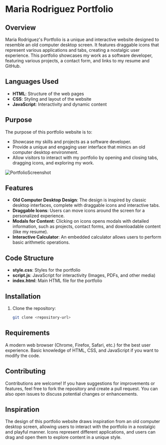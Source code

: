 # Maria Rodriguez Portfolio

## Overview
Maria Rodriguez's Portfolio is a unique and interactive website designed to resemble an old computer desktop screen. It features draggable icons that represent various applications and tabs, creating a nostalgic user experience. This portfolio showcases my work as a software developer, featuring various projects, a contact form, and links to my resume and GitHub.

## Languages Used
- **HTML**: Structure of the web pages
- **CSS**: Styling and layout of the website
- **JavaScript**: Interactivity and dynamic content

## Purpose
The purpose of this portfolio website is to:
- Showcase my skills and projects as a software developer.
- Provide a unique and engaging user interface that mimics an old computer desktop environment.
- Allow visitors to interact with my portfolio by opening and closing tabs, dragging icons, and exploring my work.

![PortfolioScreenshot](https://github.com/user-attachments/assets/a9177fbf-3f91-48cb-b5c0-ffd5c8016d34)

## Features
- **Old Computer Desktop Design**: The design is inspired by classic desktop interfaces, complete with draggable icons and interactive tabs.
- **Draggable Icons**: Users can move icons around the screen for a personalized experience.
- **Modals for Content**: Clicking on icons opens modals with detailed information, such as projects, contact forms, and downloadable content (like my resume).
- **Interactive Calculator**: An embedded calculator allows users to perform basic arithmetic operations.

## Code Structure
- **style.css**: Styles for the portfolio 
- **script.js**: JavaScript for interactivity (Images, PDFs, and other media)
- **index.html**: Main HTML file for the portfolio

## Installation
1. Clone the repository:
   ```bash
   git clone <repository-url>

## Requirements
A modern web browser (Chrome, Firefox, Safari, etc.) for the best user experience.
Basic knowledge of HTML, CSS, and JavaScript if you want to modify the code.

## Contributing
Contributions are welcome! If you have suggestions for improvements or features, feel free to fork the repository and create a pull request. You can also open issues to discuss potential changes or enhancements.

## Inspiration
The design of this portfolio website draws inspiration from an old computer desktop screen, allowing users to interact with the portfolio in a nostalgic and playful manner. Icons represent different applications, and users can drag and open them to explore content in a unique style.
